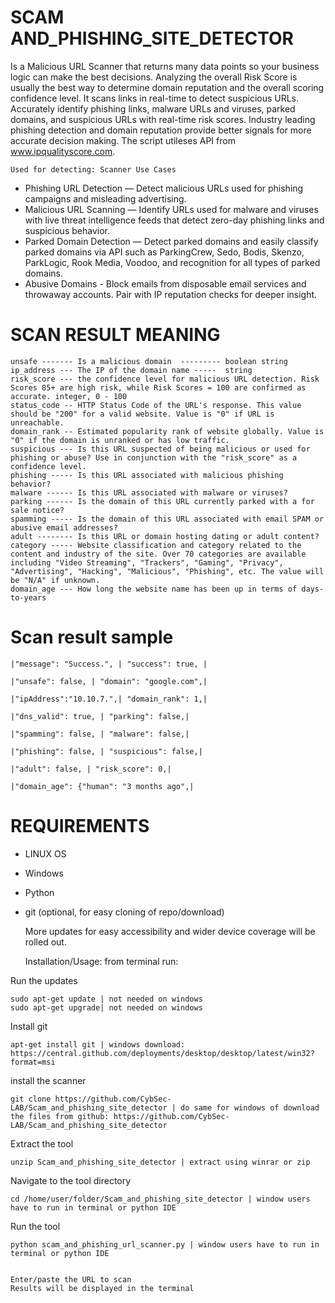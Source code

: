 # SCAM AND_PHISHING_SITE_DETECTOR
Is a Malicious URL Scanner that returns many data points 
so your business logic can make the best decisions. Analyzing the 
overall Risk Score is usually the best way to determine domain 
reputation and the overall scoring confidence level. It scans 
links in real-time to detect suspicious URLs. Accurately identify 
phishing links, malware URLs and viruses, parked domains, and suspicious URLs with real-time risk scores. Industry leading phishing detection and domain reputation provide better signals for more accurate decision making. 
The script utileses API from www.ipqualityscore.com.

    Used for detecting: Scanner Use Cases
* Phishing URL Detection — Detect malicious URLs used for phishing campaigns and misleading advertising.
* Malicious URL Scanning — Identify URLs used for malware and viruses with live threat intelligence feeds that detect zero-day phishing links and suspicious behavior.
* Parked Domain Detection — Detect parked domains and easily classify parked domains via API such as ParkingCrew, Sedo, Bodis, Skenzo, ParkLogic, Rook Media, Voodoo, and recognition for all types of parked domains.
* Abusive Domains - Block emails from disposable email services and throwaway accounts. Pair with IP reputation checks for deeper insight.


# SCAN RESULT MEANING
    unsafe ------- Is a malicious domain  --------- boolean string
    ip_address --- The IP of the domain name -----  string
    risk_score --- the confidence level for malicious URL detection. Risk Scores 85+ are high risk, while Risk Scores = 100 are confirmed as accurate. integer, 0 - 100
    status_code -- HTTP Status Code of the URL's response. This value should be "200" for a valid website. Value is "0" if URL is unreachable.
    domain_rank -- Estimated popularity rank of website globally. Value is "0" if the domain is unranked or has low traffic.
    suspicious --- Is this URL suspected of being malicious or used for phishing or abuse? Use in conjunction with the "risk_score" as a confidence level.
    phishing ----- Is this URL associated with malicious phishing behavior?
    malware ------ Is this URL associated with malware or viruses?
    parking ------ Is the domain of this URL currently parked with a for sale notice?
    spamming ----- Is the domain of this URL associated with email SPAM or abusive email addresses?
    adult -------- Is this URL or domain hosting dating or adult content?
    category ----- Website classification and category related to the content and industry of the site. Over 70 categories are available including "Video Streaming", "Trackers", "Gaming", "Privacy", "Advertising", "Hacking", "Malicious", "Phishing", etc. The value will be "N/A" if unknown.
    domain_age --- How long the website name has been up in terms of days-to-years

# Scan result sample

    |"message": "Success.", | "success": true, |

    |"unsafe": false, | "domain": "google.com",|	

    |"ipAddress":"10.10.7.",| "domain_rank": 1,|

	|"dns_valid": true, | "parking": false,|
    
    |"spamming": false, | "malware": false,|

	|"phishing": false, | "suspicious": false,|

	|"adult": false, | "risk_score": 0,|

	|"domain_age": {"human": "3 months ago",|


# REQUIREMENTS
* LINUX OS
* Windows
* Python 
* git (optional, for easy cloning of repo/download)


    
    More updates for easy accessibility and wider device coverage will be rolled out.

    Installation/Usage:
    from terminal run:

Run the updates 
    
    sudo apt-get update | not needed on windows
    sudo apt-get upgrade| not needed on windows

Install git

    apt-get install git | windows download: https://central.github.com/deployments/desktop/desktop/latest/win32?format=msi

install the scanner


    git clone https://github.com/CybSec-LAB/Scam_and_phishing_site_detector | do same for windows of download the files from github: https://github.com/CybSec-LAB/Scam_and_phishing_site_detector

Extract the tool


    unzip Scam_and_phishing_site_detector | extract using winrar or zip

Navigate to the tool directory

    cd /home/user/folder/Scam_and_phishing_site_detector | window users have to run in terminal or python IDE

Run the tool

    python scam_and_phishing_url_scanner.py | window users have to run in terminal or python IDE


    Enter/paste the URL to scan
    Results will be displayed in the terminal